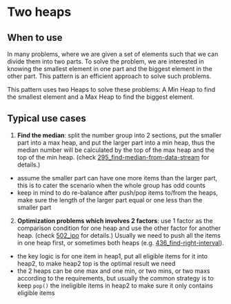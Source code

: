 # Two heaps

## When to use

In many problems, where we are given a set of elements such that we can divide them into two parts. To solve the problem, we are interested in knowing the smallest element in one part and the biggest element in the other part. This pattern is an efficient approach to solve such problems.

This pattern uses two Heaps to solve these problems: A Min Heap to find the smallest element and a Max Heap to find the biggest element.

## Typical use cases

1. **Find the median**: split the number group into 2 sections, put the smaller part into a max heap, and put the larger part into a min heap, thus the median number will be calculated by the top of the max heap and the top of the min heap. (check [295_find-median-from-data-stream](./295_find-median-from-data-stream.js) for details.)

- assume the smaller part can have one more items than the larger part, this is to cater the scenario when the whole group has odd counts
- keep in mind to do re-balance after push/pop items to/from the heaps, make sure the length of the larger part equal or one less than the smaller part

2. **Optimization problems which involves 2 factors**: use 1 factor as the comparison condition for one heap and use the other factor for another heap. (check [502_ipo](./502_ipo.js) for details.) Usually we need to push all the items in one heap first, or sometimes both heaps (e.g. [436_find-right-interval](./436_find-right-interval.js)).

- the key logic is for one item in heap1, put all eligible items for it into heap2, to make heap2 top is the optimal result we need
- the 2 heaps can be one max and one min, or two mins, or two maxs according to the requirements, but usually the common strategy is to keep `pop()` the ineligible items in heap2 to make sure it only contains eligible items
